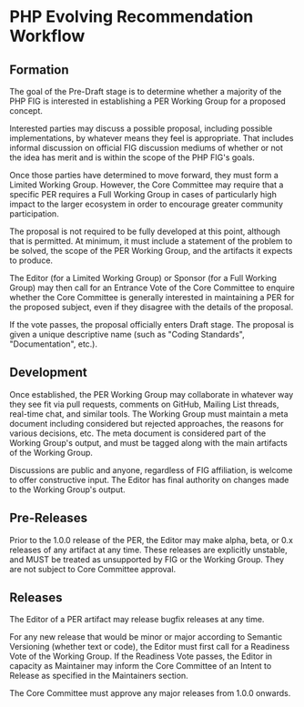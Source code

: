 # PHP Evolving Recommendation Workflow

## Formation

The goal of the Pre-Draft stage is to determine whether a majority of the PHP FIG is interested in establishing a PER Working Group for a proposed concept.

Interested parties may discuss a possible proposal, including possible implementations, by whatever means they feel is appropriate. That includes informal discussion on official FIG discussion mediums of whether or not the idea has merit and is within the scope of the PHP FIG's goals.

Once those parties have determined to move forward, they must form a Limited Working Group.  However, the Core Committee may require that a specific PER requires a Full Working Group in cases of particularly high impact to the larger ecosystem in order to encourage greater community participation.

The proposal is not required to be fully developed at this point, although that is permitted. At minimum, it must include a statement of the problem to be solved, the scope of the PER Working Group, and the artifacts it expects to produce.

The Editor (for a Limited Working Group) or Sponsor (for a Full Working Group) may then call for an Entrance Vote of the Core Committee to enquire whether the Core Committee is generally interested in maintaining a PER for the proposed subject, even if they disagree with the details of the proposal.

If the vote passes, the proposal officially enters Draft stage. The proposal is given a unique descriptive name (such as "Coding Standards", "Documentation", etc.).

## Development

Once established, the PER Working Group may collaborate in whatever way they see fit via pull requests, comments on GitHub, Mailing List threads, real-time chat, and similar tools.  The Working Group must maintain a meta document including considered but rejected approaches, the reasons for various decisions, etc.  The meta document is considered part of the Working Group's output, and must be tagged along with the main artifacts of the Working Group.

Discussions are public and anyone, regardless of FIG affiliation, is welcome to offer constructive input. The Editor has final authority on changes made to the Working Group's output.

## Pre-Releases

Prior to the 1.0.0 release of the PER, the Editor may make alpha, beta, or 0.x releases of any artifact at any time.  These releases are explicitly unstable, and MUST be treated as unsupported by FIG or the Working Group.  They are not subject to Core Committee approval.

## Releases

The Editor of a PER artifact may release bugfix releases at any time.

For any new release that would be minor or major according to Semantic Versioning (whether text or code), the Editor must first call for a Readiness Vote of the Working Group.  If the Readiness Vote passes, the Editor in capacity as Maintainer may inform the Core Committee of an Intent to Release as specified in the Maintainers section.

The Core Committee must approve any major releases from 1.0.0 onwards.
